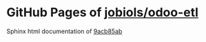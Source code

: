 GitHub Pages of [jobiols/odoo-etl](https://github.com/jobiols/odoo-etl.git)
===
Sphinx html documentation of [9acb85ab](https://github.com/jobiols/odoo-etl/tree/9acb85ab1f2ae98442b88a89ecbc7eee6a64e382)
